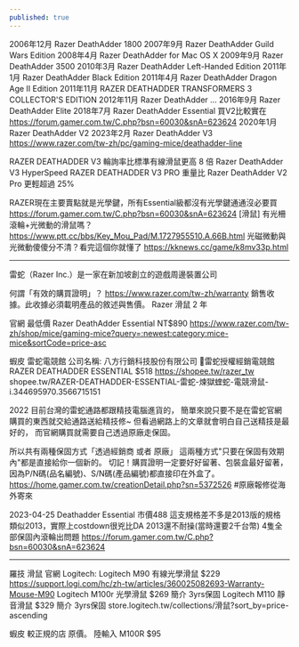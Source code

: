 ```yaml
---
published: true
---
```

2006年12月 Razer DeathAdder 1800
2007年9月 Razer DeathAdder Guild Wars Edition
2008年4月 Razer DeathAdder for Mac OS X
2009年9月 Razer DeathAdder 3500
2010年3月 Razer DeathAdder Left-Handed Edition
2011年1月 Razer DeathAdder Black Edition
2011年4月 Razer DeathAdder Dragon Age II Edition
2011年11月 RAZER DEATHADDER TRANSFORMERS 3 COLLECTOR'S EDITION
2012年11月 Razer DeathAdder
...
2016年9月 Razer DeathAdder Elite
2018年7月 Razer DeathAdder Essential
  買V2比較實在 https://forum.gamer.com.tw/C.php?bsn=60030&snA=623624
2020年1月 Razer DeathAdder V2
2023年2月 Razer DeathAdder V3
  https://www.razer.com/tw-zh/pc/gaming-mice/deathadder-line

RAZER DEATHADDER V3
  輪詢率比標準有線滑鼠更高 8 倍
Razer DeathAdder V3 HyperSpeed
RAZER DEATHADDER V3 PRO
  重量比 Razer DeathAdder V2 Pro 更輕超過 25%
  
RAZER現在主要賣點就是光學鍵，所有Essential級都沒有光學鍵通通沒必要買
  https://forum.gamer.com.tw/C.php?bsn=60030&snA=623624
[滑鼠] 有光柵滾輪+光微動的滑鼠嗎？
  https://www.ptt.cc/bbs/Key_Mou_Pad/M.1727955510.A.66B.html
光磁微動與光微動傻傻分不清？看完這個你就懂了
  https://kknews.cc/game/k8mv33p.html
  
---

雷蛇（Razer Inc.）是一家在新加坡創立的遊戲周邊裝置公司

何謂「有效的購買證明」？
  https://www.razer.com/tw-zh/warranty
  銷售收據。此收據必須載明產品的敘述與售價。
  Razer 滑鼠	2 年
  
官網 最低價
  Razer DeathAdder Essential NT$890
  https://www.razer.com/tw-zh/shop/mice/gaming-mice?query=:newest:category:mice-mice&sortCode=price-asc
  
蝦皮 雷蛇電競館
  公司名稱: 八方行銷科技股份有限公司
  💚雷蛇授權經銷電競館
  RAZER DEATHADDER ESSENTIAL $518
  https://shopee.tw/razer_tw
  shopee.tw/RAZER-DEATHADDER-ESSENTIAL-雷蛇-煉獄蝰蛇-電競滑鼠-i.344695970.3566715151

2022
目前台灣的雷蛇通路都跟精技電腦進貨的，
簡單來說只要不是在雷蛇官網購買的東西就交給通路送給精技修~
但看過網路上的文章就會明白自己送精技是最好的，
而官網購買就需要自己透過原廠走保固。

所以共有兩種保固方式「透過經銷商 或者 原廠」
這兩種方式"只要在保固有效期內"都是直接給你一個新的。
切記！購買證明一定要好好留著、包裝盒最好留著，
因為P/N碼(品名編號)、S/N碼(產品編號)都直接印在外盒了。
  https://home.gamer.com.tw/creationDetail.php?sn=5372526
  #原廠報修從海外寄來
  
2023-04-25
Deathadder Essential 市價488
這支規格差不多是2013版的規格
類似2013，實際上costdown很兇比DA 2013還不耐操(當時還要2千台幣)
4隻全部保固內滾輪出問題
  https://forum.gamer.com.tw/C.php?bsn=60030&snA=623624

---

羅技 滑鼠 官網 Logitech:
Logitech M90 有線光學滑鼠 $229
  https://support.logi.com/hc/zh-tw/articles/360025082693-Warranty-Mouse-M90
Logitech M100r 光學滑鼠 $269
  簡介 3yrs保固
Logitech M110 靜音滑鼠 $329
  簡介 3yrs保固
  store.logitech.tw/collections/滑鼠?sort_by=price-ascending
  
蝦皮 較正規的店 原價。
  陸輸入 M100R $95
